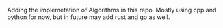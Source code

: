 Adding the implemetation of Algorithms in this repo. Mostly using cpp and python for now, but in future may add rust and go as well.
